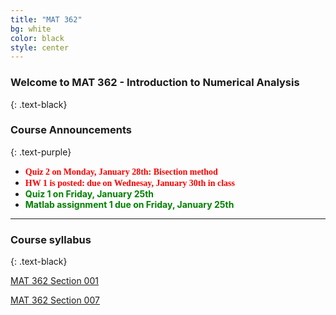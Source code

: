 ```yaml
---
title: "MAT 362"
bg: white
color: black
style: center
---
```


### **Welcome to MAT 362 - Introduction to Numerical Analysis**
{: .text-black}

<span class="fa-stack subtlecircle" style="font-size:80px; background:rgba(255,166,0,0.1)">
  <i class="fa fa-circle fa-stack-2x text-white"></i>
  <i class="fa fa-university fa-stack-1x text-blue"></i>
</span>

### **Course Announcements**
{: .text-purple}

 - **<span style="color:red;font-family:Georgia;"> Quiz 2 on Monday, January 28th: Bisection method </span>**
 - **<span style="color:red;font-family:Palatino Linotype;"> HW 1 is posted: due on Wednesay, January 30th in class </span>**
 - **<span style="color:green;"> Quiz 1 on Friday, January 25th </span>**
 - **<span style="color:green;"> Matlab assignment 1 due on Friday, January 25th </span>**


 
 
------

### **Course syllabus**
{: .text-black}

[MAT 362 Section 001]( myfiles/MAT_362_Spring2019_sec001_final.pdf)

[MAT 362 Section 007]( myfiles/MAT_362_Spring2019_sec007_final.pdf)

